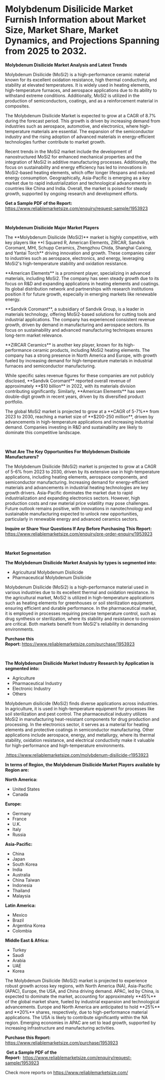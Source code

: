 <p><h1>Molybdenum Disilicide Market Furnish Information about Market Size, Market Share, Market Dynamics, and Projections Spanning from 2025 to 2032.</h1></p><p><strong>Molybdenum Disilicide Market Analysis and Latest Trends</strong></p>
<p><p>Molybdenum Disilicide (MoSi2) is a high-performance ceramic material known for its excellent oxidation resistance, high thermal conductivity, and stability at elevated temperatures. It is widely used in heating elements, high-temperature furnaces, and aerospace applications due to its ability to withstand extreme conditions. Additionally, MoSi2 is utilized in the production of semiconductors, coatings, and as a reinforcement material in composites.</p><p>The Molybdenum Disilicide Market is expected to grow at a CAGR of 8.7% during the forecast period. This growth is driven by increasing demand from industries such as aerospace, automotive, and electronics, where high-temperature materials are essential. The expansion of the semiconductor industry and the rising adoption of advanced materials in energy-efficient technologies further contribute to market growth.</p><p>Recent trends in the MoSi2 market include the development of nanostructured MoSi2 for enhanced mechanical properties and the integration of MoSi2 in additive manufacturing processes. Additionally, the focus on sustainability and energy efficiency has led to innovations in MoSi2-based heating elements, which offer longer lifespans and reduced energy consumption. Geographically, Asia-Pacific is emerging as a key market due to rapid industrialization and technological advancements in countries like China and India. Overall, the market is poised for steady growth, supported by ongoing research and development efforts.</p></p>
<p><strong>Get a Sample PDF of the Report:&nbsp;</strong> <a href="https://www.reliablemarketsize.com/enquiry/request-sample/1953923?utm_campaign=2274&utm_medium=2&utm_source=Github&utm_content=ia&utm_term=27012025&utm_id=molybdenum-disilicide">https://www.reliablemarketsize.com/enquiry/request-sample/1953923</a></p>
<p>&nbsp;</p>
<p><strong>Molybdenum Disilicide Major Market Players</strong></p>
<p><p>The **Molybdenum Disilicide (MoSi2)** market is highly competitive, with key players like **I Squared R, American Elements, ZIRCAR, Sandvik Coromant, MHI, Schupp Ceramics, Zhengzhou Chida, Shanghai Caixing, and Yantai Torch** driving innovation and growth. These companies cater to industries such as aerospace, electronics, and energy, leveraging MoSi2's high-temperature stability and oxidation resistance.</p><p>**American Elements** is a prominent player, specializing in advanced materials, including MoSi2. The company has seen steady growth due to its focus on R&D and expanding applications in heating elements and coatings. Its global distribution network and partnerships with research institutions position it for future growth, especially in emerging markets like renewable energy.</p><p>**Sandvik Coromant**, a subsidiary of Sandvik Group, is a leader in materials technology, offering MoSi2-based solutions for cutting tools and industrial applications. The company has experienced consistent revenue growth, driven by demand in manufacturing and aerospace sectors. Its focus on sustainability and advanced manufacturing techniques ensures long-term market relevance.</p><p>**ZIRCAR Ceramics** is another key player, known for its high-performance ceramic products, including MoSi2 heating elements. The company has a strong presence in North America and Europe, with growth fueled by increasing demand for high-temperature materials in industrial furnaces and semiconductor manufacturing.</p><p>While specific sales revenue figures for these companies are not publicly disclosed, **Sandvik Coromant** reported overall revenue of approximately **$10 billion** in 2022, with its materials division contributing significantly. Similarly, **American Elements** has seen double-digit growth in recent years, driven by its diversified product portfolio.</p><p>The global MoSi2 market is projected to grow at a **CAGR of 5-7%** from 2023 to 2030, reaching a market size of **$200-250 million**, driven by advancements in high-temperature applications and increasing industrial demand. Companies investing in R&D and sustainability are likely to dominate this competitive landscape.</p></p>
<p>&nbsp;</p>
<p><strong>What Are The Key Opportunities For Molybdenum Disilicide Manufacturers?</strong></p>
<p><p>The Molybdenum Disilicide (MoSi2) market is projected to grow at a CAGR of 5-6% from 2023 to 2030, driven by its extensive use in high-temperature applications, including heating elements, aerospace components, and semiconductor manufacturing. Increasing demand for energy-efficient materials and advancements in industrial heating technologies are key growth drivers. Asia-Pacific dominates the market due to rapid industrialization and expanding electronics sectors. However, high production costs and raw material price volatility may pose challenges. Future outlook remains positive, with innovations in nanotechnology and sustainable manufacturing expected to unlock new opportunities, particularly in renewable energy and advanced ceramics sectors.</p></p>
<p><strong>Inquire or Share Your Questions If Any Before Purchasing This Report:</strong> <a href="https://www.reliablemarketsize.com/enquiry/pre-order-enquiry/1953923?utm_campaign=2274&utm_medium=2&utm_source=Github&utm_content=ia&utm_term=27012025&utm_id=molybdenum-disilicide">https://www.reliablemarketsize.com/enquiry/pre-order-enquiry/1953923</a></p>
<p>&nbsp;</p>
<p><strong>Market Segmentation</strong></p>
<p><strong>The Molybdenum Disilicide Market Analysis by types is segmented into:</strong></p>
<p><ul><li>Agricultural Molybdenum Disilicide</li><li>Pharmaceutical Molybdenum Disilicide</li></ul></p>
<p><p>Molybdenum Disilicide (MoSi2) is a high-performance material used in various industries due to its excellent thermal and oxidation resistance. In the agricultural market, MoSi2 is utilized in high-temperature applications such as heating elements for greenhouses or soil sterilization equipment, ensuring efficient and durable performance. In the pharmaceutical market, it is employed in processes requiring precise temperature control, such as drug synthesis or sterilization, where its stability and resistance to corrosion are critical. Both markets benefit from MoSi2's reliability in demanding environments.</p></p>
<p><strong>Purchase this Report:&nbsp;</strong><a href="https://www.reliablemarketsize.com/purchase/1953923?utm_campaign=2274&utm_medium=2&utm_source=Github&utm_content=ia&utm_term=27012025&utm_id=molybdenum-disilicide">https://www.reliablemarketsize.com/purchase/1953923</a></p>
<p>&nbsp;</p>
<p><strong>The Molybdenum Disilicide Market Industry Research by Application is segmented into:</strong></p>
<p><ul><li>Agriculture</li><li>Pharmaceutical Industry</li><li>Electronic Industry</li><li>Others</li></ul></p>
<p><p>Molybdenum disilicide (MoSi2) finds diverse applications across industries. In agriculture, it is used in high-temperature equipment for processes like soil sterilization and pest control. The pharmaceutical industry utilizes MoSi2 in manufacturing heat-resistant components for drug production and processing. In the electronics sector, it serves as a material for heating elements and protective coatings in semiconductor manufacturing. Other applications include aerospace, energy, and metallurgy, where its thermal stability, oxidation resistance, and electrical conductivity make it valuable for high-performance and high-temperature environments.</p></p>
<p><a href="https://www.reliablemarketsize.com/molybdenum-disilicide-r1953923?utm_campaign=2274&utm_medium=2&utm_source=Github&utm_content=ia&utm_term=27012025&utm_id=molybdenum-disilicide">&nbsp;https://www.reliablemarketsize.com/molybdenum-disilicide-r1953923</a></p>
<p><strong>In terms of Region, the Molybdenum Disilicide Market Players available by Region are:</strong></p>
<p>
    <p> <strong> North America: </strong>
        <ul>
            <li>United States</li>
            <li>Canada</li>
        </ul>
        </p> 
    <p> <strong> Europe: </strong>
        <ul>
            <li>Germany</li>
            <li>France</li>
            <li>U.K.</li>
            <li>Italy</li>
            <li>Russia</li>
        </ul>
        </p> 
    <p> <strong> Asia-Pacific: </strong>
        <ul>
            <li>China</li>
            <li>Japan</li>
            <li>South Korea</li>
            <li>India</li>
            <li>Australia</li>
            <li>China Taiwan</li>
            <li>Indonesia</li>
            <li>Thailand</li>
            <li>Malaysia</li>
        </ul>
        </p> 
    <p> <strong> Latin America: </strong>
        <ul>
            <li>Mexico</li>
            <li>Brazil</li>
            <li>Argentina Korea</li>
            <li>Colombia</li>
        </ul>
        </p> 
    <p> <strong> Middle East & Africa: </strong>
        <ul>
            <li>Turkey</li>
            <li>Saudi</li>
            <li>Arabia</li>
            <li>UAE</li>
            <li>Korea</li>
        </ul>
    </p>
    </p>
<p><p>The Molybdenum Disilicide (MoSi2) market is projected to experience robust growth across key regions, with North America (NA), Asia-Pacific (APAC), Europe, the USA, and China driving demand. APAC, led by China, is expected to dominate the market, accounting for approximately **45%** of the global market share, fueled by industrial expansion and technological advancements. Europe and North America are anticipated to hold **25%** and **20%** shares, respectively, due to high-performance material applications. The USA is likely to contribute significantly within the NA region. Emerging economies in APAC are set to lead growth, supported by increasing infrastructure and manufacturing activities.</p></p>
<p><strong>Purchase this Report: </strong><a href="https://www.reliablemarketsize.com/purchase/1953923?utm_campaign=2274&utm_medium=2&utm_source=Github&utm_content=ia&utm_term=27012025&utm_id=molybdenum-disilicide">https://www.reliablemarketsize.com/purchase/1953923</a></p>
<p>&nbsp;<strong>Get a Sample PDF of the Report:&nbsp;&nbsp;</strong><a href="https://www.reliablemarketsize.com/enquiry/request-sample/1953923?utm_campaign=2274&utm_medium=2&utm_source=Github&utm_content=ia&utm_term=27012025&utm_id=molybdenum-disilicide">https://www.reliablemarketsize.com/enquiry/request-sample/1953923</a></p>
<p><strong></strong></p>
<p>Check more reports on <a href="https://www.reliablemarketsize.com/?utm_campaign=2274&utm_medium=2&utm_source=Github&utm_content=ia&utm_term=27012025&utm_id=molybdenum-disilicide">https://www.reliablemarketsize.com/</a></p>